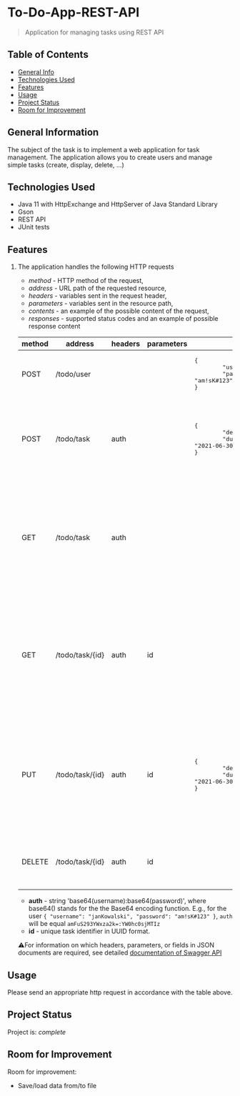 # To-Do-App-REST-API
> Application for managing tasks using REST API

## Table of Contents
* [General Info](#general-information)
* [Technologies Used](#technologies-used)
* [Features](#features)
* [Usage](#usage)
* [Project Status](#project-status)
* [Room for Improvement](#room-for-improvement)

## General Information
The subject of the task is to implement a web application for task management. The application allows you to create users and manage simple tasks (create, display, delete, ...)


## Technologies Used
- Java 11 with HttpExchange and HttpServer of Java Standard Library
- Gson
- REST API
- JUnit tests


## Features
1. The application handles the following HTTP requests
    * _method_ - HTTP method of the request,
    * _address_ - URL path of the requested resource,
    * _headers_ - variables sent in the request header,
    * _parameters_ - variables sent in the resource path,
    * _contents_ - an example of the possible content of the request,
    * _responses_ - supported status codes and an example of possible response content
  
    method | address | headers | parameters | contents | responses
    ------ | ----- | -------- | --------- | ----- | ----------
    POST | /todo/user | | | <pre>{<br/>&#9;"username": "janKowalski",<br/>&#9;"password": "am!sK#123"<br/>}</pre> | <ul> <li>201</li><li>400</li><li>409</li> </ul>
    POST | /todo/task | auth | | <pre>{<br/>&#9;"description": "Buy milk",<br/>&#9;"due": "2021-06-30"<br/>}</pre> | <ul><li>201<pre>{<br/>&#9;"id": "237e9877-e79b-12d4-a765-321741963000"<br/>}</li><li>400</li><li>401</li><ul>
    GET | /todo/task | auth | | | <ul><li>200<pre>[<br/>&#9;{<br/>&#9;&#9;"id": "237e9877-e79b-12d4-a765-321741963000",<br/>&#9;&#9;"description": "Buy milk",<br/>&#9;&#9;"due": "2021-06-30"<br/>&#9;}<br/>]</pre></li><li>400</li><li>401</li></ul>
    GET | /todo/task/{id} | auth | id | | <ul><li>200<pre>{<br/>&#9;"id": "237e9877-e79b-12d4-a765-321741963000",<br/>&#9;"description": "Buy milk",<br/>&#9;"due": "2021-06-30"<br/>}</pre></li><li>400</li><li>401</li><li>403</li><li>404</li></ul>
    PUT | /todo/task/{id} | auth | id | <pre>{<br/>&#9;"description": "Buy milk",<br/>&#9;"due": "2021-06-30"<br/>}</pre> | <ul><li>200<pre>{<br/>&#9;"id": "237e9877-e79b-12d4-a765-321741963000",<br/>&#9;"description": "Buy milk",<br/>&#9;"due": "2021-06-30"<br/>}</pre></li><li>400</li><li>401</li><li>403</li><li>404</li></ul>
    DELETE | /todo/task/{id} | auth | id |  | <ul><li>200</li><li>400</li><li>401</li><li>403</li><li>404</li></ul>
  
    * **auth** - string 'base64(username):base64(password)', where base64() stands for the the Base64 encoding function. E.g., for
    the user `{ "username": "janKowalski", "password": "am!sK#123" }`, `auth` will be equal `amFuS293YWxza2k=:YW0hc0sjMTIz`
    * **id** - unique task identifier in UUID format.

    :warning:For information on which headers, parameters, or fields in JSON documents are required, see detailed [documentation of Swagger API](https://epam-online-courses.github.io/efs-task9-todo-app/)


## Usage
Please send an appropriate http request in accordance with the table above.


## Project Status
Project is: _complete_


## Room for Improvement

Room for improvement:
- Save/load data from/to file


